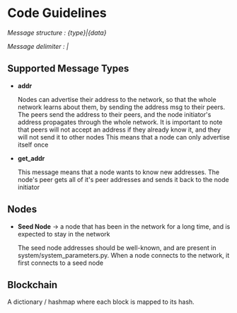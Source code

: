 
# Code Guidelines

  *Message structure : {type}|{data}*
  
  *Message delimiter : |*

 ## Supported Message Types


 - **addr**

	 Nodes can advertise their address to the network, so that the whole network learns about them,
    by sending the address msg to their peers. The peers send the address to their peers, and the node initiator's address
    propagates through the whole network.
    It is important to note that peers will not accept an address if they already know it, and they will not send it to other nodes
    This means that a node can only advertise itself once
   

 - **get_addr**

    This message means that a node wants to know new addresses. The node's peer gets all of it's peer addresses and sends it back
    to the node initiator

  ## Nodes

 - **Seed Node** -> a node that has been in the network for a long time, and is expected to stay in the network

	  The seed node addresses should be well-known, and are present in system/system_parameters.py. When a node connects to
    the network, it first connects to a seed node

## Blockchain
A  dictionary / hashmap where each block is mapped to its hash.
